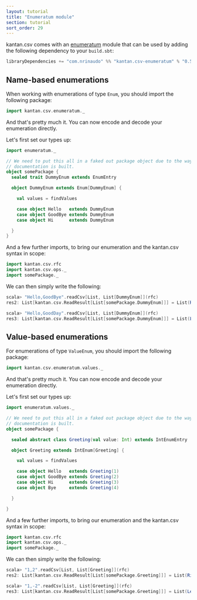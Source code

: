 ```yaml
---
layout: tutorial
title: "Enumeratum module"
section: tutorial
sort_order: 29
---
```

kantan.csv comes with an [enumeratum](https://github.com/lloydmeta/enumeratum) module that can be used
by adding the following dependency to your `build.sbt`:

```scala
libraryDependencies += "com.nrinaudo" %% "kantan.csv-enumeratum" % "0.5.1"
```

## Name-based enumerations

When working with enumerations of type `Enum`, you should import the following package:

```scala
import kantan.csv.enumeratum._
```

And that's pretty much it. You can now encode and decode your enumeration directly.

Let's first set our types up:

```scala
import enumeratum._

// We need to put this all in a faked out package object due to the way
// documentation is built.
object somePackage {
  sealed trait DummyEnum extends EnumEntry

  object DummyEnum extends Enum[DummyEnum] {

    val values = findValues

    case object Hello   extends DummyEnum
    case object GoodBye extends DummyEnum
    case object Hi      extends DummyEnum

  }
}
```

And a few further imports, to bring our enumeration and the kantan.csv syntax in scope:

```scala
import kantan.csv.rfc
import kantan.csv.ops._
import somePackage._
```


We can then simply write the following:

```scala
scala> "Hello,GoodBye".readCsv[List, List[DummyEnum]](rfc)
res2: List[kantan.csv.ReadResult[List[somePackage.DummyEnum]]] = List(Right(List(Hello, GoodBye)))

scala> "Hello,GoodDay".readCsv[List, List[DummyEnum]](rfc)
res3: List[kantan.csv.ReadResult[List[somePackage.DummyEnum]]] = List(Left(TypeError: 'GoodDay' is not a member of enumeration [Hello, GoodBye, Hi]))
```



## Value-based enumerations

For enumerations of type `ValueEnum`, you should import the following package:

```scala
import kantan.csv.enumeratum.values._
```

And that's pretty much it. You can now encode and decode your enumeration directly.

Let's first set our types up:

```scala
import enumeratum.values._

// We need to put this all in a faked out package object due to the way
// documentation is built.
object somePackage {

  sealed abstract class Greeting(val value: Int) extends IntEnumEntry

  object Greeting extends IntEnum[Greeting] {

    val values = findValues

    case object Hello   extends Greeting(1)
    case object GoodBye extends Greeting(2)
    case object Hi      extends Greeting(3)
    case object Bye     extends Greeting(4)

  }

}
```

And a few further imports, to bring our enumeration and the kantan.csv syntax in scope:

```scala
import kantan.csv.rfc
import kantan.csv.ops._
import somePackage._
```

We can then simply write the following:

```scala
scala> "1,2".readCsv[List, List[Greeting]](rfc)
res2: List[kantan.csv.ReadResult[List[somePackage.Greeting]]] = List(Right(List(Hello, GoodBye)))

scala> "1,-2".readCsv[List, List[Greeting]](rfc)
res3: List[kantan.csv.ReadResult[List[somePackage.Greeting]]] = List(Left(TypeError: '-2' is not in values [1, 2, 3, 4]))
```
